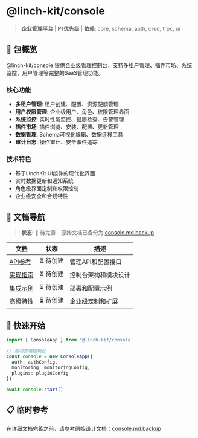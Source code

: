 # @linch-kit/console

> **企业管理平台** | **P1优先级** | **依赖**: core, schema, auth, crud, trpc, ui

## 🎯 包概览

@linch-kit/console 提供企业级管理控制台，支持多租户管理、插件市场、系统监控、用户管理等完整的SaaS管理功能。

### 核心功能
- **多租户管理**: 租户创建、配置、资源配额管理
- **用户权限管理**: 企业级用户、角色、权限管理界面
- **系统监控**: 实时性能监控、健康检查、告警管理
- **插件市场**: 插件浏览、安装、配置、更新管理
- **数据管理**: Schema可视化编辑、数据迁移工具
- **审计日志**: 操作审计、安全事件追踪

### 技术特色
- 基于LinchKit UI组件的现代化界面
- 实时数据更新和通知系统
- 角色级界面定制和权限控制
- 企业级安全和合规特性

## 📁 文档导航

> **状态**: 🔄 待完善 - 原始文档已备份为 [console.md.backup](../console.md.backup)

| 文档 | 状态 | 描述 |
|------|------|------|
| [API参考](./api-reference.md) | ⏳ 待创建 | 管理API和配置接口 |
| [实现指南](./implementation-guide.md) | ⏳ 待创建 | 控制台架构和模块设计 |
| [集成示例](./integration-examples.md) | ⏳ 待创建 | 部署和配置示例 |
| [高级特性](./advanced-features.md) | ⏳ 待创建 | 企业级定制和扩展 |

## 🚀 快速开始

```typescript
import { ConsoleApp } from '@linch-kit/console'

// 启动管理控制台
const console = new ConsoleApp({
  auth: authConfig,
  monitoring: monitoringConfig,
  plugins: pluginConfig
})

await console.start()
```

## 📋 临时参考

在详细文档完善之前，请参考原始设计文档：[console.md.backup](../console.md.backup)